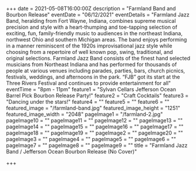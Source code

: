 +++
date = 2021-05-08T16:00:00Z
description = "Farmland Band and Bourbon Release"
eventDate = "06/12/2021"
eventDetails = "Farmland Jazz Band, heralding from Fort Wayne, Indiana, combines supreme musical precision and style with a heart-thumping and toe-tapping selection of exciting, fun, family-friendly music to audiences in the northeast Indiana, northwest Ohio and southern Michigan areas. The band enjoys performing in a manner reminiscent of the 1920s improvisational jazz style while choosing from a repertoire of well known pop, swing, traditional, and original selections. Farmland Jazz Band consists of the finest hand selected musicians from Northeast Indiana and has performed for thousands of people at various venues including parades, parties, bars, church picnics, festivals, weddings, and afternoons in the park. “FJB” got its start at the Three Rivers Festival and continues to provide entertainment for all"
eventTime = "8pm - 11pm"
feature1 = "Sylvan Cellars Jefferson Ocean Barrel Pick Bourbon Release Party!"
feature2 = "Craft Cocktails"
feature3 = "Dancing under the stars!"
feature4 = ""
feature5 = ""
feature6 = ""
featured_image = "/farmland-band.jpg"
featured_image_height = "1251"
featured_image_width = "2048"
pageImage1 = "/farmland-2.jpg"
pageImage10 = ""
pageImage11 = ""
pageImage12 = ""
pageImage13 = ""
pageImage14 = ""
pageImage15 = ""
pageImage16 = ""
pageImage17 = ""
pageImage18 = ""
pageImage19 = ""
pageImage2 = ""
pageImage20 = ""
pageImage3 = ""
pageImage4 = ""
pageImage5 = ""
pageImage6 = ""
pageImage7 = ""
pageImage8 = ""
pageImage9 = ""
title = "Farmland Jazz Band / Jefferson Ocean Bourbon Release (No Cover)"

+++
